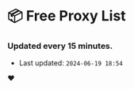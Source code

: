 # :package: Free Proxy List
### Updated every 15 minutes.

- Last updated: `2024-06-19 18:54`

:heart:
